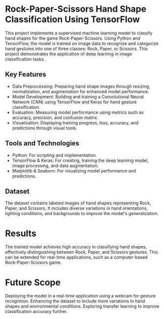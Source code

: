 # Rock-Paper-Scissors Hand Shape Classification Using TensorFlow
This project implements a supervised machine learning model to classify hand shapes for the game Rock-Paper-Scissors. Using Python and TensorFlow, the model is trained on image data to recognize and categorize hand gestures into one of three classes: Rock, Paper, or Scissors. This project demonstrates the application of deep learning in image classification tasks.

## Key Features
* Data Preprocessing: Preparing hand shape images through resizing, normalization, and augmentation for enhanced model performance.
* Model Development: Building and training a Convolutional Neural Network (CNN) using TensorFlow and Keras for hand gesture classification.
* Evaluation: Measuring model performance using metrics such as accuracy, precision, and confusion matrix.
* Visualization: Displaying training progress, loss, accuracy, and predictions through visual tools.
## Tools and Technologies
* Python: For scripting and implementation.
* TensorFlow & Keras: For creating, training the deep learning model, image processing, and data augmentation.
* Matplotlib & Seaborn: For visualizing model performance and predictions.
## Dataset
The dataset contains labeled images of hand shapes representing Rock, Paper, and Scissors. It includes diverse variations in hand orientations, lighting conditions, and backgrounds to improve the model's generalization.

# Results
The trained model achieves high accuracy in classifying hand shapes, effectively distinguishing between Rock, Paper, and Scissors gestures. This can be extended for real-time applications, such as a computer-based Rock-Paper-Scissors game.

# Future Scope
Deploying the model in a real-time application using a webcam for gesture recognition.
Enhancing the dataset to include more variations in hand shapes and environmental conditions.
Exploring transfer learning to improve classification accuracy further.

